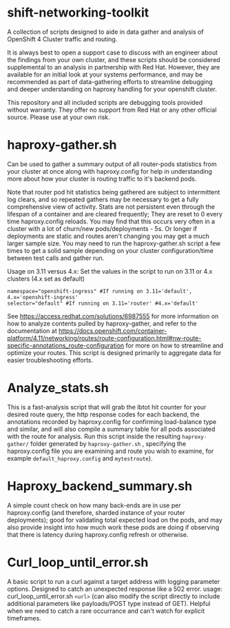 # shift-networking-toolkit
A collection of scripts designed to aide in data gather and analysis of OpenShift 4 Cluster traffic and routing.

It is always best to open a support case to discuss with an engineer about the findings from your own cluster, and these scripts should be considered supplemental to an analysis in partnership with Red Hat. However, they are available for an initial look at your systems performance, and may be recommended as part of data-gathering efforts to streamline debugging and deeper understanding on haproxy handling for your openshift cluster. 

This repository and all included scripts are debugging tools provided without warranty. They offer no support from Red Hat or any other official source. Please use at your own risk.

# haproxy-gather.sh
Can be used to gather a summary output of all router-pods statistics from your cluster at once along with haproxy.config for help in understanding more about how your cluster is routing traffic to it's backend pods.

Note that router pod hit statistics being gathered are subject to intermittent log clears, and so repeated gathers may be necessary to get a fully comprehensive view of activity. Stats are not persistent even through the lifespan of a container and are cleared frequently; They are reset to 0 every time haproxy.config reloads. You may find that this occurs very often in a cluster with a lot of churn/new pods/deployments - 5s. Or longer if deployments are static and routes aren't changing you may get a much larger sample size. You may need to run the haproxy-gather.sh script a few times to get a solid sample depending on your cluster configuration/time between test calls and gather run. 

Usage on 3.11 versus 4.x:
Set the values in the script to run on 3.11 or 4.x clusters (4.x set as default)
~~~
namespace="openshift-ingress" #If running on 3.11='default', 4.x='openshift-ingress'
selector="default" #If running on 3.11='router' #4.x='default'
~~~

See https://access.redhat.com/solutions/6987555 for more information on how to analyze contents pulled by haproxy-gather, and refer to the documentation at https://docs.openshift.com/container-platform/4.11/networking/routes/route-configuration.html#nw-route-specific-annotations_route-configuration for more on how to streamline and optimize your routes. This script is designed primarily to aggregate data for easier troubleshooting efforts. 

# Analyze_stats.sh
This is a fast-analysis script that will grab the lbtot hit counter for your desired route query, the http response codes for each backend, the annotations recorded by haproxy.config for confirming load-balance type and similar, and will also compile a summary table for all pods associated with the route for analysis. Run this script inside the resulting `haproxy-gather/` folder generated by `haproxy-gather.sh` , specifying the haproxy.config file you are examining and route you wish to examine, for example `default_haproxy.config` and `mytestroute`).

# Haproxy_backend_summary.sh
A simple count check on how many back-ends are in use per haproxy.config (and therefore, sharded instance of your router deployments); good for validating total expected load on the pods, and may also provide insight into how much work these pods are doing if observing that there is latency during haproxy.config refresh or otherwise. 

# Curl_loop_until_error.sh
A basic script to run a curl against a target address with logging parameter options. Designed to catch an unexpected response like a 502 error.
usage: curl_loop_until_error.sh `<url>` (can also modify the script directly to include additional parameters like payloads/POST type instead of GET). Helpful when we need to catch a rare occurrance and can't watch for explicit timeframes.